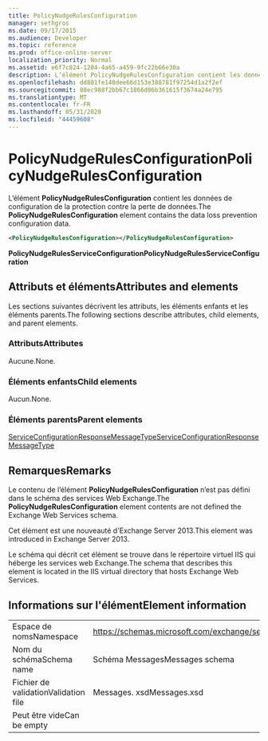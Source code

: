 ```yaml
---
title: PolicyNudgeRulesConfiguration
manager: sethgros
ms.date: 09/17/2015
ms.audience: Developer
ms.topic: reference
ms.prod: office-online-server
localization_priority: Normal
ms.assetid: e6f7c824-1284-4a65-a459-9fc22b66e30a
description: L’élément PolicyNudgeRulesConfiguration contient les données de configuration de la protection contre la perte de données.
ms.openlocfilehash: dd801fe140dee66d153e388781f97254d1a2f2ef
ms.sourcegitcommit: 88ec988f2bb67c1866d06b361615f3674a24e795
ms.translationtype: MT
ms.contentlocale: fr-FR
ms.lasthandoff: 05/31/2020
ms.locfileid: "44459608"
---
```

# <a name="policynudgerulesconfiguration"></a><span data-ttu-id="91da5-103">PolicyNudgeRulesConfiguration</span><span class="sxs-lookup"><span data-stu-id="91da5-103">PolicyNudgeRulesConfiguration</span></span>

<span data-ttu-id="91da5-104">L’élément **PolicyNudgeRulesConfiguration** contient les données de configuration de la protection contre la perte de données.</span><span class="sxs-lookup"><span data-stu-id="91da5-104">The **PolicyNudgeRulesConfiguration** element contains the data loss prevention configuration data.</span></span> 
  
```XML
<PolicyNudgeRulesConfiguration></PolicyNudgeRulesConfiguration>
```

 <span data-ttu-id="91da5-105">**PolicyNudgeRulesServiceConfiguration**</span><span class="sxs-lookup"><span data-stu-id="91da5-105">**PolicyNudgeRulesServiceConfiguration**</span></span>
## <a name="attributes-and-elements"></a><span data-ttu-id="91da5-106">Attributs et éléments</span><span class="sxs-lookup"><span data-stu-id="91da5-106">Attributes and elements</span></span>

<span data-ttu-id="91da5-107">Les sections suivantes décrivent les attributs, les éléments enfants et les éléments parents.</span><span class="sxs-lookup"><span data-stu-id="91da5-107">The following sections describe attributes, child elements, and parent elements.</span></span>
  
### <a name="attributes"></a><span data-ttu-id="91da5-108">Attributs</span><span class="sxs-lookup"><span data-stu-id="91da5-108">Attributes</span></span>

<span data-ttu-id="91da5-109">Aucune.</span><span class="sxs-lookup"><span data-stu-id="91da5-109">None.</span></span>
  
### <a name="child-elements"></a><span data-ttu-id="91da5-110">Éléments enfants</span><span class="sxs-lookup"><span data-stu-id="91da5-110">Child elements</span></span>

<span data-ttu-id="91da5-111">Aucun.</span><span class="sxs-lookup"><span data-stu-id="91da5-111">None.</span></span>
  
### <a name="parent-elements"></a><span data-ttu-id="91da5-112">Éléments parents</span><span class="sxs-lookup"><span data-stu-id="91da5-112">Parent elements</span></span>

[<span data-ttu-id="91da5-113">ServiceConfigurationResponseMessageType</span><span class="sxs-lookup"><span data-stu-id="91da5-113">ServiceConfigurationResponseMessageType</span></span>](serviceconfigurationresponsemessagetype.md)
  
## <a name="remarks"></a><span data-ttu-id="91da5-114">Remarques</span><span class="sxs-lookup"><span data-stu-id="91da5-114">Remarks</span></span>

<span data-ttu-id="91da5-115">Le contenu de l’élément **PolicyNudgeRulesConfiguration** n’est pas défini dans le schéma des services Web Exchange.</span><span class="sxs-lookup"><span data-stu-id="91da5-115">The **PolicyNudgeRulesConfiguration** element contents are not defined the Exchange Web Services schema.</span></span> 
  
<span data-ttu-id="91da5-116">Cet élément est une nouveauté d'Exchange Server 2013.</span><span class="sxs-lookup"><span data-stu-id="91da5-116">This element was introduced in Exchange Server 2013.</span></span>
  
<span data-ttu-id="91da5-117">Le schéma qui décrit cet élément se trouve dans le répertoire virtuel IIS qui héberge les services web Exchange.</span><span class="sxs-lookup"><span data-stu-id="91da5-117">The schema that describes this element is located in the IIS virtual directory that hosts Exchange Web Services.</span></span>
  
## <a name="element-information"></a><span data-ttu-id="91da5-118">Informations sur l'élément</span><span class="sxs-lookup"><span data-stu-id="91da5-118">Element information</span></span>

|||
|:-----|:-----|
|<span data-ttu-id="91da5-119">Espace de noms</span><span class="sxs-lookup"><span data-stu-id="91da5-119">Namespace</span></span>  <br/> |https://schemas.microsoft.com/exchange/services/2006/messages  <br/> |
|<span data-ttu-id="91da5-120">Nom du schéma</span><span class="sxs-lookup"><span data-stu-id="91da5-120">Schema name</span></span>  <br/> |<span data-ttu-id="91da5-121">Schéma Messages</span><span class="sxs-lookup"><span data-stu-id="91da5-121">Messages schema</span></span>  <br/> |
|<span data-ttu-id="91da5-122">Fichier de validation</span><span class="sxs-lookup"><span data-stu-id="91da5-122">Validation file</span></span>  <br/> |<span data-ttu-id="91da5-123">Messages. xsd</span><span class="sxs-lookup"><span data-stu-id="91da5-123">Messages.xsd</span></span>  <br/> |
|<span data-ttu-id="91da5-124">Peut être vide</span><span class="sxs-lookup"><span data-stu-id="91da5-124">Can be empty</span></span>  <br/> ||
   

